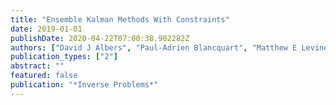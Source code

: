 ```yaml
---
title: "Ensemble Kalman Methods With Constraints"
date: 2019-01-01
publishDate: 2020-04-22T07:00:38.902282Z
authors: ["David J Albers", "Paul-Adrien Blancquart", "Matthew E Levine", "Elnaz Esmaeilzadeh Seylabi", "Andrew M Stuart"]
publication_types: ["2"]
abstract: ""
featured: false
publication: "*Inverse Problems*"
---
```


